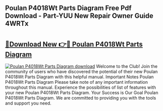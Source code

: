 ## Poulan P4018Wt Parts Diagram Free Pdf Download - Part-YUU New Repair Owner Guide 4WRTx

# <h2><a href="http://dflqty.blite.top/?on=Poulan+P4018Wt+Parts+Diagram">🔗Download New 👉🔴 Poulan P4018Wt Parts Diagram</a></h2>

[![Poulan P4018Wt Parts Diagram download](https://i.imgur.com/lujVjoI.png)](http://dflqty.blite.top/?on=Poulan+P4018Wt+Parts+Diagram)
Welcome to the Club! Join the community of users who have discovered the potential of their new Poulan P4018Wt Parts Diagram with this helpful manual. Important Notes Poulan P4018Wt Parts Diagram Please take note of any important information throughout this manual. Experience the possibilities of list of features with your new Poulan P4018Wt Parts Diagram. Your Success is Our Goal Poulan P4018Wt Parts Diagram. We are committed to providing you with the tools and support you need.
